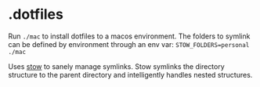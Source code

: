 # .dotfiles

Run `./mac` to install dotfiles to a macos environment.
The folders to symlink can be defined by environment through an env var: `STOW_FOLDERS=personal ./mac`

Uses [stow](https://www.gnu.org/software/stow/) to sanely manage symlinks. Stow symlinks the directory structure to the parent directory and intelligently handles nested structures.
